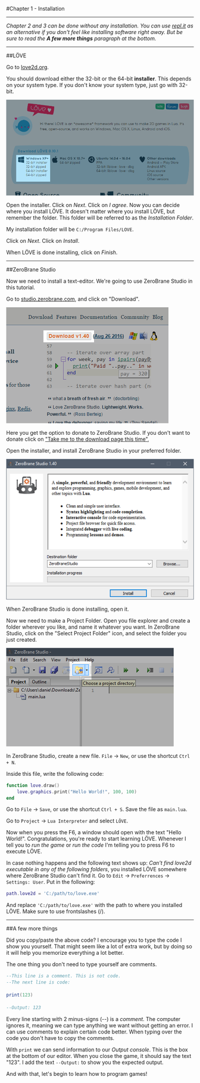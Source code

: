 #Chapter 1 - Installation

___

*Chapter 2 and 3 can be done without any installation. You can use [repl.it](https://repl.it/languages/lua) as an alternative if you don't feel like installing software right away. But be sure to read the **A few more things** paragraph at the bottom.*

___

##LÖVE

Go to [love2d.org](https://www.love2d.org/).

You should download either the 32-bit or the 64-bit **installer**. This depends on your system type. If you don't know your system type, just go with 32-bit.

![](/images/book/1/download_love.png)

Open the installer. Click on *Next*. Click on *I agree*. Now you can decide where you install LÖVE. It doesn't matter where you install LÖVE, but remember the folder. This folder will be referred to as the *Installation Folder*.

My installation folder will be ``C:/Program Files/LOVE``.

Click on *Next*. Click on *Install*.

When LÖVE is done installing, click on *Finish*.

___

##ZeroBrane Studio

Now we need to install a text-editor. We're going to use ZeroBrane Studio in this tutorial.

Go to [studio.zerobrane.com](https://studio.zerobrane.com/), and click on "Download".

![](/images/book/1/download_brane.png)

Here you get the option to donate to ZeroBrane Studio. If you don't want to donate click on ["Take me to the download page this time"](https://studio.zerobrane.com/download?not-this-time),

Open the installer, and install ZeroBrane Studio in your preferred folder.

![](/images/book/1/install_brane.png)

When ZeroBrane Studio is done installing, open it.

Now we need to make a Project Folder. Open you file explorer and create a folder wherever you like, and name it whatever you want. In ZeroBrane Studio, click on the "Select Project Folder" icon, and select the folder you just created.

![](/images/book/1/project_brane.png)


In ZeroBrane Studio, create a new file. ``File`` -> ``New``, or use the shortcut ``Ctrl + N``. 

Inside this file, write the following code:
```lua
function love.draw()
	love.graphics.print("Hello World!", 100, 100)
end
```

Go to ``File`` -> ``Save``, or use the shortcut ``Ctrl + S``. Save the file as ``main.lua``.

Go to ``Project`` -> ``Lua Interpreter`` and select ``LÖVE``.

Now when you press the F6, a window should open with the text "Hello World!". Congratulations, you're ready to start learning LÖVE. Whenever I tell you to *run the game* or *run the code* I'm telling you to press F6 to execute LÖVE.

In case nothing happens and the following text shows up: *Can't find love2d executable in any of the following folders*, you installed LÖVE somewhere where ZeroBrane Studio can't find it. Go to ``Edit`` -> ``Preferrences`` -> ``Settings: User``. Put in the following:

```lua
path.love2d = 'C:/path/to/love.exe'
```

And replace ``'C:/path/to/love.exe'`` with the path to where you installed LÖVE. Make sure to use frontslashes (/).

___

##A few more things

Did you copy/paste the above code? I encourage you to type the code I show you yourself. That might seem like a lot of extra work, but by doing so it will help you memorize everything a lot better.

The one thing you don't need to type yourself are comments.

```lua
--This line is a comment. This is not code.
--The next line is code:

print(123)

--Output: 123
```

Every line starting with 2 minus-signs (--) is a *comment*. The computer ignores it, meaning we can type anything we want without getting an error. I can use comments to explain certain code better. When typing over the code you don't have to copy the comments.

With ``print`` we can send information to our *Output console*. This is the box at the bottom of our editor. When you close the game, it should say the text "123". I add the text ``--Output:`` to show you the expected output.

And with that, let's begin to learn how to program games!
